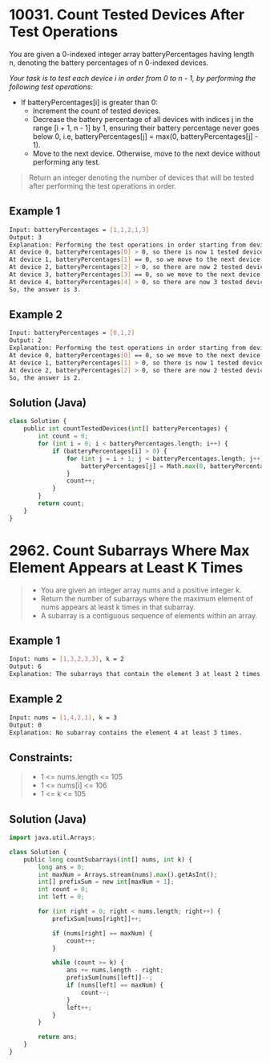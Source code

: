# 10031. Count Tested Devices After Test Operations 

You are given a 0-indexed integer array batteryPercentages having length n, denoting the battery percentages of n 0-indexed devices.

*Your task is to test each device i in order from 0 to n - 1, by performing the following test operations:*

- If batteryPercentages[i] is greater than 0:
   - Increment the count of tested devices.
   - Decrease the battery percentage of all devices with indices j in the range [i + 1, n - 1] by 1, ensuring their battery percentage never goes below 0, i.e, batteryPercentages[j] = max(0, batteryPercentages[j] - 1).
   - Move to the next device.
Otherwise, move to the next device without performing any test.
> Return an integer denoting the number of devices that will be tested after performing the test operations in order.

## Example 1

```bash
Input: batteryPercentages = [1,1,2,1,3]
Output: 3
Explanation: Performing the test operations in order starting from device 0:
At device 0, batteryPercentages[0] > 0, so there is now 1 tested device, and batteryPercentages becomes [1,0,1,0,2].
At device 1, batteryPercentages[1] == 0, so we move to the next device without testing.
At device 2, batteryPercentages[2] > 0, so there are now 2 tested devices, and batteryPercentages becomes [1,0,1,0,1].
At device 3, batteryPercentages[3] == 0, so we move to the next device without testing.
At device 4, batteryPercentages[4] > 0, so there are now 3 tested devices, and batteryPercentages stays the same.
So, the answer is 3.
```

## Example 2

```bash
Input: batteryPercentages = [0,1,2]
Output: 2
Explanation: Performing the test operations in order starting from device 0:
At device 0, batteryPercentages[0] == 0, so we move to the next device without testing.
At device 1, batteryPercentages[1] > 0, so there is now 1 tested device, and batteryPercentages becomes [0,1,1].
At device 2, batteryPercentages[2] > 0, so there are now 2 tested devices, and batteryPercentages stays the same.
So, the answer is 2.
```

## Solution (Java)

```python
class Solution {
    public int countTestedDevices(int[] batteryPercentages) {
        int count = 0;
        for (int i = 0; i < batteryPercentages.length; i++) {
            if (batteryPercentages[i] > 0) {
                for (int j = i + 1; j < batteryPercentages.length; j++) {
                    batteryPercentages[j] = Math.max(0, batteryPercentages[j] - 1);
                }
                count++;
            }
        }
        return count;
    }
}
```

# 2962. Count Subarrays Where Max Element Appears at Least K Times 

> - You are given an integer array nums and a positive integer k.
> - Return the number of subarrays where the maximum element of nums appears at least k times in that subarray.
> - A subarray is a contiguous sequence of elements within an array.



## Example 1

```bash
Input: nums = [1,3,2,3,3], k = 2
Output: 6
Explanation: The subarrays that contain the element 3 at least 2 times are: [1,3,2,3], [1,3,2,3,3], [3,2,3], [3,2,3,3], [2,3,3] and [3,3].
```

## Example 2

```bash
Input: nums = [1,4,2,1], k = 3
Output: 0
Explanation: No subarray contains the element 4 at least 3 times.
```
## Constraints:
> - 1 <= nums.length <= 105
> - 1 <= nums[i] <= 106
> - 1 <= k <= 105

## Solution (Java)

```python
import java.util.Arrays;

class Solution {
    public long countSubarrays(int[] nums, int k) {
        long ans = 0;
        int maxNum = Arrays.stream(nums).max().getAsInt();
        int[] prefixSum = new int[maxNum + 1];
        int count = 0;
        int left = 0;

        for (int right = 0; right < nums.length; right++) {
            prefixSum[nums[right]]++;

            if (nums[right] == maxNum) {
                count++;
            }

            while (count >= k) {
                ans += nums.length - right;
                prefixSum[nums[left]]--;
                if (nums[left] == maxNum) {
                    count--;
                }
                left++;
            }
        }

        return ans;
    }
}

```
